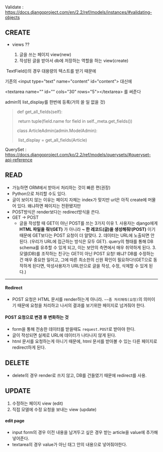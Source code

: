 Validate : https://docs.djangoproject.com/en/2.2/ref/models/instances/#validating-objects

## CREATE

- views ??

	1. 글을 쓰는 페이지 view(new)
 	2. 작성된 글을 받아서 db에 저장하는 역할을 하는 view(create)



​    TextField()의 경우 대용량의 텍스트를 받기 때문에

기존의 \<input type="text" name="content" id="content"> 대신에

\<textarea name="" id="" cols="30" rows="5">\</textarea> 를 써준다



admin의 list_display를 한번에 등록(거의 쓸 일 없을 것)

> def get_all_fields(self):
>
> ​     return tuple(field.name for field in self._meta.get_fields())
>
>  
>
>  class ArticleAdmin(admin.ModelAdmin):
>
> ​	list_display = get_all_fields(Article)



QuerySet : https://docs.djangoproject.com/ko/2.2/ref/models/querysets/#queryset-api-reference

## READ

- 가능하면 ORM에서 받아서 처리하는 것이 빠른 편(권장)
- Python으로 처리할 수도 있다.
- 글이 보이지 않는 이유는 페이지 자체는 index가 맞지만 url은 아직 create에 머물어 있다. 왜냐하면 페이지는 전환됐지만
- POST방식은 render보다는 redirect방식을 쓴다.
- GET -> POST
  - 글을 작성할 때 GET이 아닌 POST를 쓰는 3가지 이유
    	1. 사용자는 django에게 **HTML 파일을 줘!(GET)** 가 아니라 **~ 한 레코드(글)을 생성해줘!(POST)** 이기 때문에 GET보다는 POST 요청이 더 알맞다.
     	2. 데이터는 URL에 노출되면 안된다. (우리가 URL에 접근하는 방식은 모두 GET). query의 형태를 통해 DB schema를 유추할 수 있게 되고, 이는 보안의 측면에서 매우 취약하게 된다.
     	3. 모델(DB)를 조작하는 친구는 GET이 아닌 POST 요청! 왜냐? DB를 수정하는 건 매우 중요한 일이고, 그에 따른 최소한의 신원 확인이 필요하다!(GET으로 동작하게 된다면, 악성사용자가 URL만으로 글을 작성, 수정, 삭제할 수 있게 된다.)

------------

#### Redirect

- POST 요청은 HTML 문서를 render하는게 아니라. `~~좀 처리해줘(요청)`의 의미이기 때문에 요청을 처리하고 나서의 결과를 보기위한 페이지로 넘겨줘야 한다.



#### POST 요청으로 변경 후 변화하는 것

- form을 통해 전송한 데이터를 받을때도 `request.POST`로 받아야 한다.
- 글이 작성되면 실제로 URL에 데이터가 나타나지 않게 된다.
- html 문서를 요청하는게 아니기 때문에, html 문서를 받아볼 수 있는 다른 페이지로 redirect하게 된다.



## DELETE

- delete의 경우 render로 쓰지 않고, DB를 건들였기 때문에 redirect를 사용.



## UPDATE

1. 수정하는 페이지 view (edit)
2. 직접 모델에 수정 요청을 보내는 view (update)



#### edit page

- input form의 경우 이전 내용을 남겨두고 싶은 경우 받는 article을 value에 추가해 넣어준다.
- textarea의 경우 value가 아닌 태그 안의 내용으로 넣어줘야한다.

